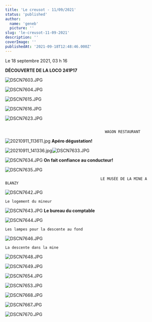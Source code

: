 ```yaml
---
title: 'Le creusot - 11/09/2021'
status: 'published'
author:
  name: 'geneb'
  picture: ''
slug: 'le-creusot-11-09-2021'
description: ''
coverImage: ''
publishedAt: '2021-09-18T12:48:46.000Z'
---
```


Le 18 septembre 2021, 03 h 16

**DÉCOUVERTE DE LA LOCO 241P17**

![DSCN7603.JPG](/images/LE_CREUSOT/.DSCN7603_m.jpg "DSCN7603.JPG, sept. 2021")

![DSCN7604.JPG](/images/LE_CREUSOT/.DSCN7604_m.jpg "DSCN7604.JPG, sept. 2021")

![DSCN7615.JPG](/images/LE_CREUSOT/.DSCN7615_m.jpg "DSCN7615.JPG, sept. 2021")

![DSCN7616.JPG](/images/LE_CREUSOT/.DSCN7616_m.jpg "DSCN7616.JPG, sept. 2021")

![DSCN7623.JPG](/images/LE_CREUSOT/.DSCN7623_m.jpg "DSCN7623.JPG, sept. 2021")

```

                                             WAGON RESTAURANT
```

![20210911_113611.jpg](/images/LE_CREUSOT/.20210911_113611_m.jpg "20210911_113611.jpg, sept. 2021") **Apéro dégustation!**

![20210911_141336.jpg](/images/LE_CREUSOT/.20210911_141336_m.jpg "20210911_141336.jpg, sept. 2021")![DSCN7633.JPG](/images/LE_CREUSOT/.DSCN7633_m.jpg "DSCN7633.JPG, sept. 2021")

![DSCN7634.JPG](/images/LE_CREUSOT/.DSCN7634_m.jpg "DSCN7634.JPG, sept. 2021") **On fait confiance au conducteur!**

![DSCN7635.JPG](/images/LE_CREUSOT/.DSCN7635_m.jpg "DSCN7635.JPG, sept. 2021")

```
                                           LE MUSÉE DE LA MINE A BLANZY
```

![DSCN7642.JPG](/images/LE_CREUSOT/.DSCN7642_m.jpg "DSCN7642.JPG, sept. 2021")

```
Le logement du mineur
```

![DSCN7643.JPG](/images/LE_CREUSOT/.DSCN7643_m.jpg "DSCN7643.JPG, sept. 2021") **Le bureau du comptable**

![DSCN7644.JPG](/images/LE_CREUSOT/.DSCN7644_m.jpg "DSCN7644.JPG, sept. 2021")

```
Les lampes pour la descente au fond
```

![DSCN7646.JPG](/images/LE_CREUSOT/.DSCN7646_m.jpg "DSCN7646.JPG, sept. 2021")

```
La descente dans la mine
```

![DSCN7648.JPG](/images/LE_CREUSOT/.DSCN7648_m.jpg "DSCN7648.JPG, sept. 2021")

![DSCN7649.JPG](/images/LE_CREUSOT/.DSCN7649_m.jpg "DSCN7649.JPG, sept. 2021")

![DSCN7654.JPG](/images/LE_CREUSOT/.DSCN7654_m.jpg "DSCN7654.JPG, sept. 2021")

![DSCN7653.JPG](/images/LE_CREUSOT/.DSCN7653_m.jpg "DSCN7653.JPG, sept. 2021")

![DSCN7668.JPG](/images/LE_CREUSOT/.DSCN7668_m.jpg "DSCN7668.JPG, sept. 2021")

![DSCN7667.JPG](/images/LE_CREUSOT/.DSCN7667_m.jpg "DSCN7667.JPG, sept. 2021")

![DSCN7670.JPG](/images/LE_CREUSOT/.DSCN7670_m.jpg "DSCN7670.JPG, sept. 2021")
